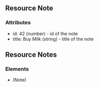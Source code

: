 ## Resource Note

### Attributes
- id: 42 (number) - id of the note
- title: Buy Milk (string) - title of the note

## Resource Notes

### Elements
- (Note)
